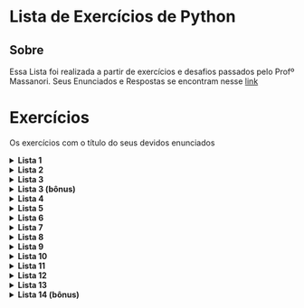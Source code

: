 # Lista de Exercícios de Python

## Sobre
Essa Lista foi realizada a partir de exercícios e desafios passados pelo Profº Massanori. Seus Enunciados e Respostas se encontram nesse [link](https://www.dropbox.com/sh/m9wio7ock77yowd/AAAR3ogXRJqhd5Uw3NthvS0Ia?dl=0)

# Exercícios
Os exercícios com o título do seus devidos enunciados

<details>
    <summary><b>Lista 1</b></summary> 
    
   - [Exercício 1](Lista%2001/Exerc%C3%ADcio01.py): Soma de Dois número
   - [Exercício 2](Lista%2001/Exerc%C3%ADcio02.py): Metros em Milímetros
   - [Exercício 3](Lista%2001/Exerc%C3%ADcio03.py): Dias + horas + minutos em segundos
   - [Exercício 4](Lista%2001/Exerc%C3%ADcio04.py): Aumento porcentual de salário
   - [Exercício 5](Lista%2001/Exerc%C3%ADcio05.py): Desconto da mercadoria
   - [Exercício 6](Lista%2001/Exerc%C3%ADcio06.py): Tempo de uma viagem de carro
   - [Exercício 7](Lista%2001/Exerc%C3%ADcio07.py): Celsius para Fahrenheit
   - [Exercício 8](Lista%2001/Exerc%C3%ADcio08.py): Fahrenheit para Celsius
   - [Exercício 9](Lista%2001/Exerc%C3%ADcio09.py): Preço do carro Alugado
   - [Exercício 10](Lista%2001/Exerc%C3%ADcio10.py): Tempo de vida de um fumante
   - [Exercício 11](Lista%2001/Exerc%C3%ADcio11.py): Digitos em 2 elevado a um milhão
</details>

<details>
    <summary><b>Lista 2</b></summary>
    
   - [Exercício 1](Lista%2002/Exerc%C3%ADcio01.py): Três lados de um triângulo
   - [Exercício 2](Lista%2002/Exerc%C3%ADcio02.py): Ano bissexto
   - [Exercício 3](Lista%2002/Exerc%C3%ADcio03.py): Multa em pescador
   - [Exercício 4](Lista%2002/Exerc%C3%ADcio04.py): Maior de três números
   - [Exercício 5](Lista%2002/Exerc%C3%ADcio05.py): Maior e menor de três números
   - [Exercício 6](Lista%2002/Exerc%C3%ADcio06.py): Salário Líquido, IR, INSS e Sindicato
   - [Exercício 7](Lista%2002/Exerc%C3%ADcio07.py): Latas de tinta e o preço total
</details>

<details>
    <summary><b>Lista 3</b></summary>

   - [Exercício 1](Lista%2003/Exerc%C3%ADcio01.py): Nota válida ou não
   - [Exercício 2](Lista%2003/Exerc%C3%ADcio02.py): Nome e senha de usuário diferentes
   - [Exercício 3](Lista%2003/Exerc%C3%ADcio03.py): População A ultrapasse a B
   - [Exercício 4](Lista%2003/Exerc%C3%ADcio04.py): Sequência de Fibonacci
   - [Exercício 5](Lista%2003/Exerc%C3%ADcio05.py): Máximo Divisor Comum
</details>

<details>
    <summary><b>Lista 3 (bônus)</b></summary>
</details>

<details>
    <summary><b>Lista 4</b></summary>
</details>

<details>
    <summary><b>Lista 5</b></summary>
</details>

<details>
    <summary><b>Lista 6</b></summary>
</details>

<details>
    <summary><b>Lista 7</b></summary>
</details>

<details>
    <summary><b>Lista 8</b></summary>
</details>
<details>
    <summary><b>Lista 9</b></summary>
</details>

<details>
    <summary><b>Lista 10</b></summary>
</details>
<details>
    <summary><b>Lista 11</b></summary>
</details>

<details>
    <summary><b>Lista 12</b></summary>
</details>

<details>
    <summary><b>Lista 13</b></summary>
</details>

<details>
    <summary><b>Lista 14 (bônus)</b></summary>
</details>